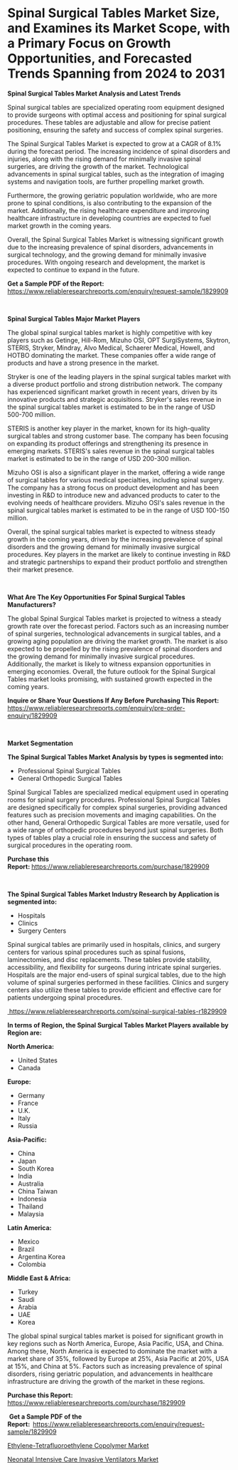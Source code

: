 <p><h1>Spinal Surgical Tables Market Size, and Examines its Market Scope, with a Primary Focus on Growth Opportunities, and Forecasted Trends Spanning from 2024 to 2031</h1></p><p><strong>Spinal Surgical Tables Market Analysis and Latest Trends</strong></p>
<p><p>Spinal surgical tables are specialized operating room equipment designed to provide surgeons with optimal access and positioning for spinal surgical procedures. These tables are adjustable and allow for precise patient positioning, ensuring the safety and success of complex spinal surgeries.</p><p>The Spinal Surgical Tables Market is expected to grow at a CAGR of 8.1% during the forecast period. The increasing incidence of spinal disorders and injuries, along with the rising demand for minimally invasive spinal surgeries, are driving the growth of the market. Technological advancements in spinal surgical tables, such as the integration of imaging systems and navigation tools, are further propelling market growth.</p><p>Furthermore, the growing geriatric population worldwide, who are more prone to spinal conditions, is also contributing to the expansion of the market. Additionally, the rising healthcare expenditure and improving healthcare infrastructure in developing countries are expected to fuel market growth in the coming years.</p><p>Overall, the Spinal Surgical Tables Market is witnessing significant growth due to the increasing prevalence of spinal disorders, advancements in surgical technology, and the growing demand for minimally invasive procedures. With ongoing research and development, the market is expected to continue to expand in the future.</p></p>
<p><strong>Get a Sample PDF of the Report:&nbsp;</strong> <a href="https://www.reliableresearchreports.com/enquiry/request-sample/1829909">https://www.reliableresearchreports.com/enquiry/request-sample/1829909</a></p>
<p>&nbsp;</p>
<p><strong>Spinal Surgical Tables Major Market Players</strong></p>
<p><p>The global spinal surgical tables market is highly competitive with key players such as Getinge, Hill-Rom, Mizuho OSI, OPT SurgiSystems, Skytron, STERIS, Stryker, Mindray, Alvo Medical, Schaerer Medical, Howell, and HOTBO dominating the market. These companies offer a wide range of products and have a strong presence in the market.</p><p>Stryker is one of the leading players in the spinal surgical tables market with a diverse product portfolio and strong distribution network. The company has experienced significant market growth in recent years, driven by its innovative products and strategic acquisitions. Stryker's sales revenue in the spinal surgical tables market is estimated to be in the range of USD 500-700 million.</p><p>STERIS is another key player in the market, known for its high-quality surgical tables and strong customer base. The company has been focusing on expanding its product offerings and strengthening its presence in emerging markets. STERIS's sales revenue in the spinal surgical tables market is estimated to be in the range of USD 200-300 million.</p><p>Mizuho OSI is also a significant player in the market, offering a wide range of surgical tables for various medical specialties, including spinal surgery. The company has a strong focus on product development and has been investing in R&D to introduce new and advanced products to cater to the evolving needs of healthcare providers. Mizuho OSI's sales revenue in the spinal surgical tables market is estimated to be in the range of USD 100-150 million.</p><p>Overall, the spinal surgical tables market is expected to witness steady growth in the coming years, driven by the increasing prevalence of spinal disorders and the growing demand for minimally invasive surgical procedures. Key players in the market are likely to continue investing in R&D and strategic partnerships to expand their product portfolio and strengthen their market presence.</p></p>
<p>&nbsp;</p>
<p><strong>What Are The Key Opportunities For Spinal Surgical Tables Manufacturers?</strong></p>
<p><p>The global Spinal Surgical Tables market is projected to witness a steady growth rate over the forecast period. Factors such as an increasing number of spinal surgeries, technological advancements in surgical tables, and a growing aging population are driving the market growth. The market is also expected to be propelled by the rising prevalence of spinal disorders and the growing demand for minimally invasive surgical procedures. Additionally, the market is likely to witness expansion opportunities in emerging economies. Overall, the future outlook for the Spinal Surgical Tables market looks promising, with sustained growth expected in the coming years.</p></p>
<p><strong>Inquire or Share Your Questions If Any Before Purchasing This Report:</strong> <a href="https://www.reliableresearchreports.com/enquiry/pre-order-enquiry/1829909">https://www.reliableresearchreports.com/enquiry/pre-order-enquiry/1829909</a></p>
<p>&nbsp;</p>
<p><strong>Market Segmentation</strong></p>
<p><strong>The Spinal Surgical Tables Market Analysis by types is segmented into:</strong></p>
<p><ul><li>Professional Spinal Surgical Tables</li><li>General Orthopedic Surgical Tables</li></ul></p>
<p><p>Spinal Surgical Tables are specialized medical equipment used in operating rooms for spinal surgery procedures. Professional Spinal Surgical Tables are designed specifically for complex spinal surgeries, providing advanced features such as precision movements and imaging capabilities. On the other hand, General Orthopedic Surgical Tables are more versatile, used for a wide range of orthopedic procedures beyond just spinal surgeries. Both types of tables play a crucial role in ensuring the success and safety of surgical procedures in the operating room.</p></p>
<p><strong>Purchase this Report:&nbsp;</strong><a href="https://www.reliableresearchreports.com/purchase/1829909">https://www.reliableresearchreports.com/purchase/1829909</a></p>
<p>&nbsp;</p>
<p><strong>The Spinal Surgical Tables Market Industry Research by Application is segmented into:</strong></p>
<p><ul><li>Hospitals</li><li>Clinics</li><li>Surgery Centers</li></ul></p>
<p><p>Spinal surgical tables are primarily used in hospitals, clinics, and surgery centers for various spinal procedures such as spinal fusions, laminectomies, and disc replacements. These tables provide stability, accessibility, and flexibility for surgeons during intricate spinal surgeries. Hospitals are the major end-users of spinal surgical tables, due to the high volume of spinal surgeries performed in these facilities. Clinics and surgery centers also utilize these tables to provide efficient and effective care for patients undergoing spinal procedures.</p></p>
<p><a href="https://www.reliableresearchreports.com/spinal-surgical-tables-r1829909">&nbsp;https://www.reliableresearchreports.com/spinal-surgical-tables-r1829909</a></p>
<p><strong>In terms of Region, the Spinal Surgical Tables Market Players available by Region are:</strong></p>
<p>
    <p> <strong> North America: </strong>
        <ul>
            <li>United States</li>
            <li>Canada</li>
        </ul>
        </p> 
    <p> <strong> Europe: </strong>
        <ul>
            <li>Germany</li>
            <li>France</li>
            <li>U.K.</li>
            <li>Italy</li>
            <li>Russia</li>
        </ul>
        </p> 
    <p> <strong> Asia-Pacific: </strong>
        <ul>
            <li>China</li>
            <li>Japan</li>
            <li>South Korea</li>
            <li>India</li>
            <li>Australia</li>
            <li>China Taiwan</li>
            <li>Indonesia</li>
            <li>Thailand</li>
            <li>Malaysia</li>
        </ul>
        </p> 
    <p> <strong> Latin America: </strong>
        <ul>
            <li>Mexico</li>
            <li>Brazil</li>
            <li>Argentina Korea</li>
            <li>Colombia</li>
        </ul>
        </p> 
    <p> <strong> Middle East & Africa: </strong>
        <ul>
            <li>Turkey</li>
            <li>Saudi</li>
            <li>Arabia</li>
            <li>UAE</li>
            <li>Korea</li>
        </ul>
    </p>
    </p>
<p><p>The global spinal surgical tables market is poised for significant growth in key regions such as North America, Europe, Asia Pacific, USA, and China. Among these, North America is expected to dominate the market with a market share of 35%, followed by Europe at 25%, Asia Pacific at 20%, USA at 15%, and China at 5%. Factors such as increasing prevalence of spinal disorders, rising geriatric population, and advancements in healthcare infrastructure are driving the growth of the market in these regions.</p></p>
<p><strong>Purchase this Report: </strong><a href="https://www.reliableresearchreports.com/purchase/1829909">https://www.reliableresearchreports.com/purchase/1829909</a></p>
<p>&nbsp;<strong>Get a Sample PDF of the Report:&nbsp;&nbsp;</strong><a href="https://www.reliableresearchreports.com/enquiry/request-sample/1829909">https://www.reliableresearchreports.com/enquiry/request-sample/1829909</a></p>
<p><strong></strong></p>
<p><p><a href="https://issuu.com/reportprime-2/docs/ethylene-tetrafluoroethylene-copolymer-market-size">Ethylene-Tetrafluoroethylene Copolymer Market</a></p><p><a href="https://github.com/CliffMedina6/Market-Research-Report-List-4/blob/main/neonatal-intensive-care-invasive-ventilators-market.md">Neonatal Intensive Care Invasive Ventilators Market</a></p></p>